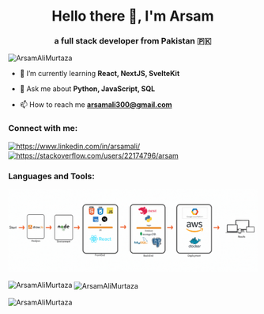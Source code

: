 
<h1 align="center">Hello there 👋, I'm Arsam</h1>  
<h3 align="center">a full stack developer from Pakistan 🇵🇰 </h3>  
  
<p align="left"> <img src="https://komarev.com/ghpvc/?username=ArsamAliMurtaza&label=Profile%20views&color=0e75b6&style=flat" alt="ArsamAliMurtaza" /> </p>  
  
<!-- <p align="left"> <a href="https://github.com/ryo-ma/github-profile-trophy"><img src="https://github-profile-trophy.vercel.app/?username=ArsamAliMurtaza" alt="ArsamAliMurtaza" /></a> </p>  -->
  
- 🌱 I’m currently learning **React, NextJS, SvelteKit**  
  
- 💬 Ask me about **Python, JavaScript, SQL**  
  
- 📫 How to reach me **arsamali300@gmail.com**  
  
  
<h3 align="left">Connect with me:</h3>  
<p align="left">  
<a href="https://www.linkedin.com/in/arsamali/" target="blank"><img align="center" src="https://raw.githubusercontent.com/rahuldkjain/github-profile-readme-generator/master/src/images/icons/Social/linked-in-alt.svg" alt="https://www.linkedin.com/in/arsamali/" height="30" width="40" /></a>  
<a href="https://stackoverflow.com/users/22174796/arsam" target="blank"><img align="center" src="https://raw.githubusercontent.com/rahuldkjain/github-profile-readme-generator/master/src/images/icons/Social/stack-overflow.svg" alt="https://stackoverflow.com/users/22174796/arsam" height="30" width="40" /></a>  
</p>  
  
<h3 align="left">Languages and Tools:</h3>  

<img  src="cover.gif">
<br>
  
<p><img align="left" src="https://github-readme-stats.vercel.app/api/top-langs?username=ArsamAliMurtaza&show_icons=true&locale=en&layout=compact" alt="ArsamAliMurtaza" /></p>  
  
<p>&nbsp;<img align="center" src="https://github-readme-stats.vercel.app/api?username=ArsamAliMurtaza&show_icons=true&locale=en" alt="ArsamAliMurtaza" /></p>  
  
<p><img align="center" src="https://github-readme-streak-stats.herokuapp.com/?user=ArsamAliMurtaza&" alt="ArsamAliMurtaza" /></p>
